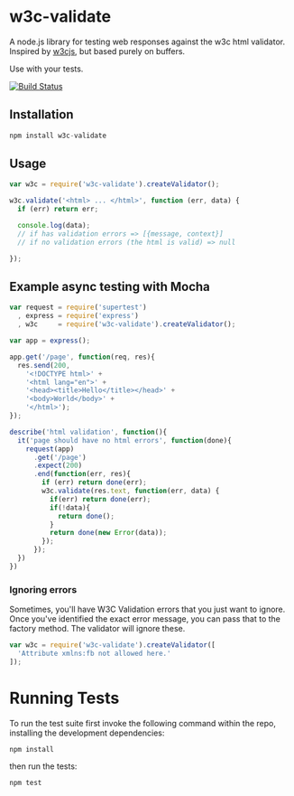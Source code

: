 # w3c-validate

A node.js library for testing web responses against the w3c html validator.
Inspired by [w3cjs](https://github.com/thomasdavis/w3cjs), but based purely on buffers.

Use with your tests.

[![Build Status](https://travis-ci.org/busbud/w3c-validate.png?branch=master)](https://travis-ci.org/busbud/w3c-validate)


## Installation

```js
npm install w3c-validate
```

## Usage

```js
var w3c = require('w3c-validate').createValidator();

w3c.validate('<html> ... </html>', function (err, data) {
  if (err) return err;

  console.log(data);
  // if has validation errors => [{message, context}]
  // if no validation errors (the html is valid) => null

});
```

## Example async testing with Mocha

```js
var request = require('supertest')
  , express = require('express')
  , w3c     = require('w3c-validate').createValidator();

var app = express();

app.get('/page', function(req, res){
  res.send(200,
    '<!DOCTYPE html>' +
    '<html lang="en">' +
    '<head><title>Hello</title></head>' +
    '<body>World</body>' +
    '</html>');
});

describe('html validation', function(){
  it('page should have no html errors', function(done){
    request(app)
      .get('/page')
      .expect(200)
      .end(function(err, res){
        if (err) return done(err);
        w3c.validate(res.text, function(err, data) {
          if(err) return done(err);
          if(!data){
            return done();
          }
          return done(new Error(data));
        });
      });
  })
})
```

### Ignoring errors

Sometimes, you'll have W3C Validation errors that you just want to ignore. Once you've identified the exact error message,
you can pass that to the factory method. The validator will ignore these.

```js
var w3c = require('w3c-validate').createValidator([
  'Attribute xmlns:fb not allowed here.'
]);
```

# Running Tests
To run the test suite first invoke the following command within the repo, installing the development dependencies:

    npm install

then run the tests:

    npm test
